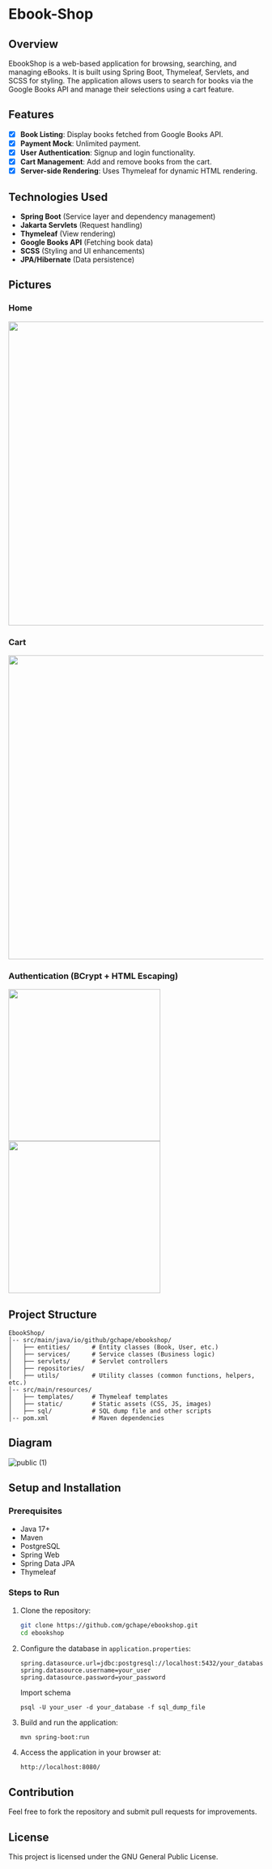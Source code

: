 # Ebook-Shop

## Overview
EbookShop is a web-based application for browsing, searching, and managing eBooks. It is built using Spring Boot, Thymeleaf, Servlets, and SCSS for styling. The application allows users to search for books via the Google Books API and manage their selections using a cart feature.

## Features
- [X] **Book Listing**: Display books fetched from Google Books API.
- [X] **Payment Mock**: Unlimited payment.
- [X] **User Authentication**: Signup and login functionality.
- [X] **Cart Management**: Add and remove books from the cart.
- [X] **Server-side Rendering**: Uses Thymeleaf for dynamic HTML rendering.

## Technologies Used
- **Spring Boot** (Service layer and dependency management)
- **Jakarta Servlets** (Request handling)
- **Thymeleaf** (View rendering)
- **Google Books API** (Fetching book data)
- **SCSS** (Styling and UI enhancements)
- **JPA/Hibernate** (Data persistence)

## Pictures
### Home
<img src="https://github.com/user-attachments/assets/e44d1f54-9344-404a-82de-27ac412dd070" width="600" />

### Cart
<img src="https://github.com/user-attachments/assets/f620da9e-1a83-4bb3-b075-c6ffc82bae0a" width="600" />

### Authentication (BCrypt + HTML Escaping)
<img src="https://github.com/user-attachments/assets/b9f415c6-8cbb-47f3-aa74-393c8aa1c964" width="300" />
<img src="https://github.com/user-attachments/assets/c3f8a035-d563-4c52-bbab-7b0e913b7766" width="300" />

## Project Structure
```
EbookShop/
│-- src/main/java/io/github/gchape/ebookshop/
│   ├── entities/      # Entity classes (Book, User, etc.)
│   ├── services/      # Service classes (Business logic)
│   ├── servlets/      # Servlet controllers
│   ├── repositories/
│   ├── utils/         # Utility classes (common functions, helpers, etc.)
│-- src/main/resources/
│   ├── templates/     # Thymeleaf templates
│   ├── static/        # Static assets (CSS, JS, images)
│   ├── sql/           # SQL dump file and other scripts
│-- pom.xml            # Maven dependencies
```
## Diagram
![public (1)](https://github.com/user-attachments/assets/2eedcd53-bf68-4adf-b4ae-37b0e2f24c36)

## Setup and Installation
### Prerequisites
- Java 17+
- Maven
- PostgreSQL
- Spring Web
- Spring Data JPA
- Thymeleaf

### Steps to Run
1. Clone the repository:
   ```sh
   git clone https://github.com/gchape/ebookshop.git
   cd ebookshop
   ```
2. Configure the database in `application.properties`:
   ```properties
   spring.datasource.url=jdbc:postgresql://localhost:5432/your_database
   spring.datasource.username=your_user
   spring.datasource.password=your_password
   ```
   Import schema
   ```
   psql -U your_user -d your_database -f sql_dump_file
   ```
3. Build and run the application:
   ```sh
   mvn spring-boot:run
   ```
4. Access the application in your browser at:
   ```
   http://localhost:8080/
   ```

## Contribution
Feel free to fork the repository and submit pull requests for improvements.

## License
This project is licensed under the GNU General Public License.

